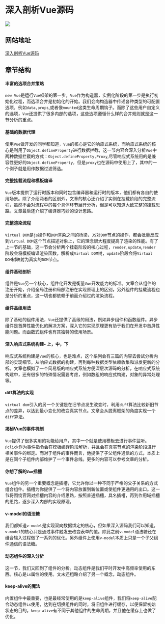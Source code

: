 # 深入剖析Vue源码

![](https://user-gold-cdn.xitu.io/2019/10/14/16dc938b94904285?imageView2/1/w/1080/h/320/q/85/format/webp/interlace/1)

## 网站地址

[深入剖析Vue源码](https://book.penblog.cn)


## 章节结构

#### 丰富的选项合并策略
```new Vue```是运行```Vue```框架的第一步，```Vue```作为构造器，实例化阶段的第一步是执行初始化过程，而选项合并是初始化的开始。我们会向构造器中传递各种类型的可配置选项，例如```data,props```,或者像```mounted```这类生命周期钩子。而除了这些用户自定义的选项，```Vue```还提供了很多内部的选项，这些选项遵循什么样的合并规则就是这一节分析的重点。


#### 基础的数据代理
使用```Vue```做开发的同学都知道，```Vue```的核心是它的响应式系统，而响应式系统的核心是利用了```Object.defineProperty```进行数据拦截，这一节内容会深入分析```Vue```中两种数据拦截的方式：```Object.defineProperty,Proxy```,尽管响应式系统用的是兼容性更好的```Object.defineProperty```，但是```proxy```也在源码中使用上了，其中的一个例子就是用作数据过滤筛选。


#### 完整挂载流程和模板编译
```Vue```版本提供了运行时版本和同时包含编译器和运行时的版本，他们都有各自的使用场景。除了介绍两者的区别外，文章的核心还介绍了实例在挂载阶段的完整流程，虽然不会对流程中的每个具体环节展开分析，但是可以知道大致完整的挂载思路。文章最后还介绍了编译器巧妙的设计思路。



#### 完整渲染流程
```Virtual DOM```是```js```操作和```DOM```渲染之间的桥梁，```JS```对```DOM```节点的操作，都会批量反应到```Virtual DOM```这个节点描述对象上，它的理念很大程度提高了渲染的性能。有了上一节的基础，这一节会分析两个挂载阶段的核心过程，```render,update```,```render```阶段会将模板编译渲染函数，解析成```Virtual DOM```树，```update```阶段会将```Virtual DOM```树映射为真实的```DOM```节点。



#### 组件基础剖析
组件是```Vue```另一个核心，组件化开发是衡量```Vue```开发能力的标准。文章会从组件的注册开始，介绍全局注册和局部注册在实现原理上的区别，另外组件的挂载流程也是分析的重点，这一切也都依赖于前面介绍过的渲染流程。



#### 组件高级用法
除了基础的组件用法，```Vue```还提供了高级的用法，例如异步组件和函数组件。异步组件是首屏性能优化的解决方案，深入它的实现原理更有助于我们在开发中首屏性能问题。而函数式组件也有其独特的使用场景。



#### 深入响应式系统构建- 上，中，下
响应式系统构建是```Vue```的核心，也是难点，这个系列会有三篇的内容去尝试分析内部的实现细节。从响应式数据的构建，再到每种数据类型依赖收集和派发更新的分析。文章也模拟了一个简易版的响应式系统方便深层次源码的分析。在响应式系统构建中，还有很多的特殊情况需要考虑，例如数组的响应式构建，对象的异常处理等。



#### diff算法的实现
```virtual dom```引入的另一个关键是在旧节点发生改变时，利用```diff```算法比较新旧节点的差异，以达到最小变化的改变真实节点。文章会从脱离框架的角度实现一个```diff```算法。



#### 揭秘Vue的事件机制
```Vue```提供了很多实用的功能给用户，其中一个就是使用模板去进行事件监听。```@click```作为事件指令会在模板编译阶段解析，并且会在真实节点的渲染阶段进行相关事件的绑定。而对于组件的事件而言，他提供了子父组件通信的方式，本质上是在同个子组件内部维护了一个事件总线。更多的内容可以参考文章的分析。



#### 你想了解的```Vue```插槽
```Vue```组件的另一个重要概念是插槽，它允许你以一种不同于严格的父子关系的方式组合组件。插槽为你提供了一个将内容放置到新位置或使组件更通用的出口。这一节将围绕官网对插槽内容的介绍思路，按照普通插槽，具名插槽，再到作用域插槽的思路，逐步深入内部的实现原理。


#### v-model的语法糖
我们都知道```v-model```是实现双向数据绑定的核心，但如果深入源码我们可以知道，```v-model```的核心只是通过事件触发去改变表单的值。除此之前```v-model```语法糖还在组合输入过程做了一系列的优化。另外组件上使用```v-model```本质上只是一个子父组件通信的语法糖。



#### 动态组件的深入分析
这一节，我们又回到了组件的分析。动态组件是我们平时开发中高频率使用的东西。核心是```is```属性的使用。文末还粗略介绍了另一个概念，动态组件。



#### keep-alive的魔法
内置组件中最重要，也是最经常使用的是```keep-alive```组件，我们将```keep-alive```配合动态组件```is```使用，达到在切换组件的同时，将旧组件进行缓存，以便保留初始状态的目的。```keep-alive```有不同于其他组件的生命周期，并且他在缓存上也做了优化。





